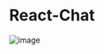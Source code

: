 # React-Chat

![image](https://user-images.githubusercontent.com/54842807/177567798-4520fd8d-fc59-4bcf-bede-222294cbbd97.png)
